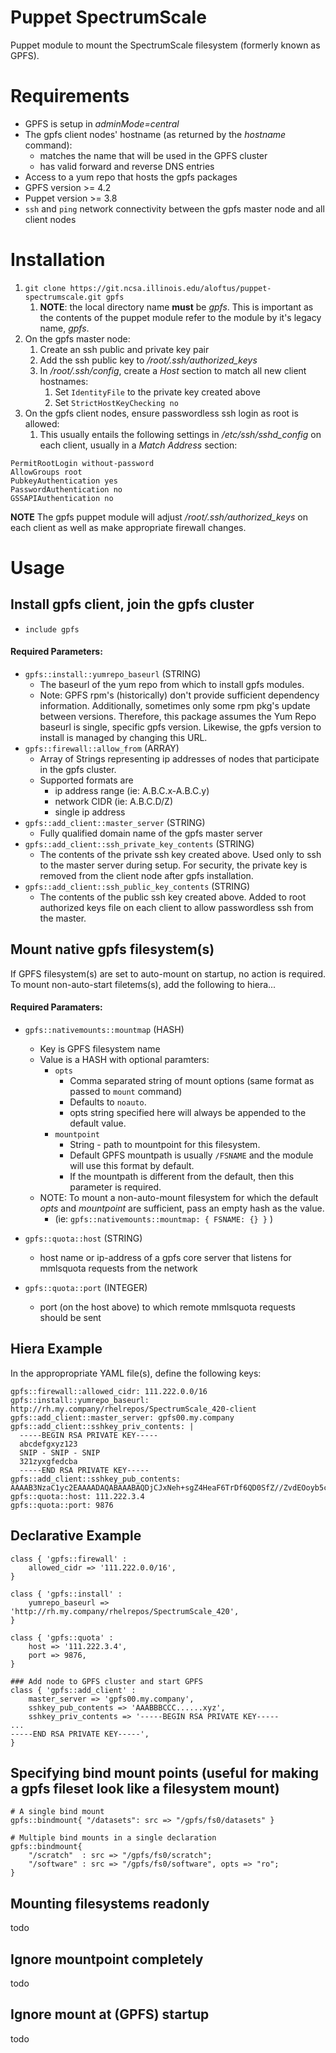 # Puppet SpectrumScale
Puppet module to mount the SpectrumScale filesystem (formerly known as GPFS).

# Requirements
* GPFS is setup in *adminMode=central*
* The gpfs client nodes' hostname (as returned by the *hostname* command):
  * matches the name that will be used in the GPFS cluster
  * has valid forward and reverse DNS entries
* Access to a yum repo that hosts the gpfs packages
* GPFS version >= 4.2
* Puppet version >= 3.8 
* `ssh` and `ping` network connectivity between the gpfs master node and all
  client nodes

# Installation
1.  `git clone https://git.ncsa.illinois.edu/aloftus/puppet-spectrumscale.git gpfs`
    1. **NOTE**: the local directory name **must** be *gpfs*. 
    This is important as the contents of the puppet module refer to the module by it's legacy name, 
    *gpfs*.
1. On the gpfs master node:
    1. Create an ssh public and private key pair
    1. Add the ssh public key to */root/.ssh/authorized_keys*
    1. In */root/.ssh/config*, create a *Host* section to match all new client hostnames:
        1. Set `IdentityFile` to the private key created above
        1. Set `StrictHostKeyChecking no`
1. On the gpfs client nodes, ensure passwordless ssh login as root is allowed:
    1. This usually entails the following settings in */etc/ssh/sshd_config* on each client, usually in a *Match Address* section:
```
PermitRootLogin without-password
AllowGroups root
PubkeyAuthentication yes
PasswordAuthentication no
GSSAPIAuthentication no
```

**NOTE** The gpfs puppet module will adjust */root/.ssh/authorized_keys* on each client as well as make appropriate firewall changes.

# Usage
## Install gpfs client, join the gpfs cluster
* `include gpfs`
#### Required Parameters:
* `gpfs::install::yumrepo_baseurl` (STRING)
    * The baseurl of the yum repo from which to install gpfs modules.
    * Note: GPFS rpm's (historically) don't provide sufficient dependency information.
      Additionally, sometimes only some rpm pkg's update between versions.
      Therefore, this package assumes the Yum Repo baseurl is single, specific gpfs version.
      Likewise, the gpfs version to install is managed by changing this URL.
* `gpfs::firewall::allow_from` (ARRAY)
    * Array of Strings representing ip addresses of nodes that participate in the gpfs cluster.
    * Supported formats are
        * ip address range (ie: A.B.C.x-A.B.C.y)
        * network CIDR (ie: A.B.C.D/Z)
        * single ip address
* `gpfs::add_client::master_server` (STRING)
    * Fully qualified domain name of the gpfs master server
* `gpfs::add_client::ssh_private_key_contents` (STRING)
    * The contents of the private ssh key created above.
      Used only to ssh to the master server during setup.
      For security, the private key is removed from the client node after gpfs installation.
* `gpfs::add_client::ssh_public_key_contents` (STRING)
    * The contents of the public ssh key created above.  Added to root
      authorized keys file on each client to allow passwordless ssh from the
      master.

## Mount native gpfs filesystem(s)
If GPFS filesystem(s) are set to auto-mount on startup, no action is required. \
To mount non-auto-start filetems(s), add the following to hiera...
#### Required Paramaters:
* `gpfs::nativemounts::mountmap` (HASH)
    * Key is GPFS filesystem name
    * Value is a HASH with optional paramters:
        * `opts`
            * Comma separated string of mount options (same format as passed to `mount` command)
            * Defaults to `noauto`.
            * opts string specified here will always be appended to the default value.
        * `mountpoint`
            * String - path to mountpoint for this filesystem.
            * Default GPFS mountpath is usually `/FSNAME` and the module will use this format by default.
            * If the mountpath is different from the default, then this parameter is required.
    * NOTE: To mount a non-auto-mount filesystem for which the default _opts_ and _mountpoint_ are sufficient, pass an empty hash as the value.
        * (ie: `gpfs::nativemounts::mountmap: { FSNAME: {} }` )


* `gpfs::quota::host` (STRING)
    * host name or ip-address of a gpfs core server that listens for mmlsquota
      requests from the network
* `gpfs::quota::port` (INTEGER)
    * port (on the host above) to which remote mmlsquota requests should be
      sent

## Hiera Example
In the appropropriate YAML file(s), define the following keys:
```
gpfs::firewall::allowed_cidr: 111.222.0.0/16
gpfs::install::yumrepo_baseurl: http://rh.my.company/rhelrepos/SpectrumScale_420-client
gpfs::add_client::master_server: gpfs00.my.company
gpfs::add_client::sshkey_priv_contents: |
  -----BEGIN RSA PRIVATE KEY-----
  abcdefgxyz123
  SNIP - SNIP - SNIP
  321zyxgfedcba
  -----END RSA PRIVATE KEY-----
gpfs::add_client::sshkey_pub_contents: AAAAB3NzaC1yc2EAAAADAQABAAABAQDjCJxNeh+sgZ4HeaF6TrDf6QD0SfZ//ZvdEOoyb5cBMS7hqPBuDbwMtpI9+80sCmtwTVLW0S09e8oG+2q68LNZxXBjIDr9b4n6GnUIxphTtVxkG8AIbvmVhD1QzoeGEMVQlpFKsHyJoWYyg5PDFdgpcpxNdue0CcLjSNDe1hXnUmOCwLjBvXkDkf2ROmdGRD3e+7HEXlesfIreXxuMTwcDK/2Q8XoB7EHgL5APm1GzrISE7Pd15ShED4klF+uivbs0B/V6fNdF0BmYjB7AqY+W7jCP6T1MrsJgLYIQiJfa7vb2Gmd7E39N3HyZiUKex0Sey3h1ld96zRcIeeEguPkx
gpfs::quota::host: 111.222.3.4
gpfs::quota::port: 9876
```

## Declarative Example
```
class { 'gpfs::firewall' :
    allowed_cidr => '111.222.0.0/16',
}

class { 'gpfs::install' :
    yumrepo_baseurl => 'http://rh.my.company/rhelrepos/SpectrumScale_420',
}

class { 'gpfs::quota' :
    host => '111.222.3.4',
    port => 9876,
}

### Add node to GPFS cluster and start GPFS
class { 'gpfs::add_client' :
    master_server => 'gpfs00.my.company',
    sshkey_pub_contents => 'AAABBBCCC......xyz',
    sshkey_priv_contents => '-----BEGIN RSA PRIVATE KEY-----
...
-----END RSA PRIVATE KEY-----',
}
```

## Specifying bind mount points (useful for making a gpfs fileset look like a filesystem mount)
```
# A single bind mount
gpfs::bindmount{ "/datasets": src => "/gpfs/fs0/datasets" }

# Multiple bind mounts in a single declaration
gpfs::bindmount{
    "/scratch"  : src => "/gpfs/fs0/scratch";
    "/software" : src => "/gpfs/fs0/software", opts => "ro";
}
```

## Mounting filesystems readonly
todo

## Ignore mountpoint completely
todo

## Ignore mount at (GPFS) startup
todo
